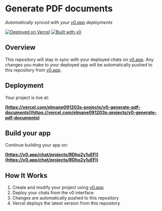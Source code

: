 # Generate PDF documents

*Automatically synced with your [v0.app](https://v0.app) deployments*

[![Deployed on Vercel](https://img.shields.io/badge/Deployed%20on-Vercel-black?style=for-the-badge&logo=vercel)](https://vercel.com/elmane091203s-projects/v0-generate-pdf-documents)
[![Built with v0](https://img.shields.io/badge/Built%20with-v0.app-black?style=for-the-badge)](https://v0.app/chat/projects/RDho2y1uEFl)

## Overview

This repository will stay in sync with your deployed chats on [v0.app](https://v0.app).
Any changes you make to your deployed app will be automatically pushed to this repository from [v0.app](https://v0.app).

## Deployment

Your project is live at:

**[https://vercel.com/elmane091203s-projects/v0-generate-pdf-documents](https://vercel.com/elmane091203s-projects/v0-generate-pdf-documents)**

## Build your app

Continue building your app on:

**[https://v0.app/chat/projects/RDho2y1uEFl](https://v0.app/chat/projects/RDho2y1uEFl)**

## How It Works

1. Create and modify your project using [v0.app](https://v0.app)
2. Deploy your chats from the v0 interface
3. Changes are automatically pushed to this repository
4. Vercel deploys the latest version from this repository
